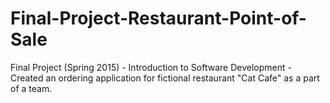 # Final-Project-Restaurant-Point-of-Sale
Final Project (Spring 2015) - Introduction to Software Development - Created an ordering application for fictional restaurant "Cat Cafe" as a part of a team.
